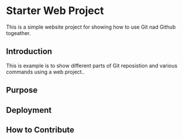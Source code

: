 # Starter Web Project

This is a simple website project for showing how to use Git nad Github togeather.
## Introduction

This is example is to show different parts of Git reposistion and various commands using a web project..

## Purpose

## Deployment

## How to Contribute
